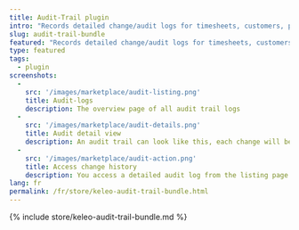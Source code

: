 ```yaml
---
title: Audit-Trail plugin
intro: "Records detailed change/audit logs for timesheets, customers, projects and activities and displays them in a per-item timeline."
slug: audit-trail-bundle
featured: "Records detailed change/audit logs for timesheets, customers, projects and activities and displays them in a per-item timeline."
type: featured
tags:
  - plugin
screenshots:
  - 
    src: '/images/marketplace/audit-listing.png'
    title: Audit-logs
    description: The overview page of all audit trail logs
  -
    src: '/images/marketplace/audit-details.png'
    title: Audit detail view
    description: An audit trail can look like this, each change will be recorded and you might see more entries in a object timeline
  - 
    src: '/images/marketplace/audit-action.png'
    title: Access change history
    description: You access a detailed audit log from the listing page or from the data-table "Actions" dropdown of each item
lang: fr
permalink: /fr/store/keleo-audit-trail-bundle.html
---
```


{% include store/keleo-audit-trail-bundle.md %}
 

